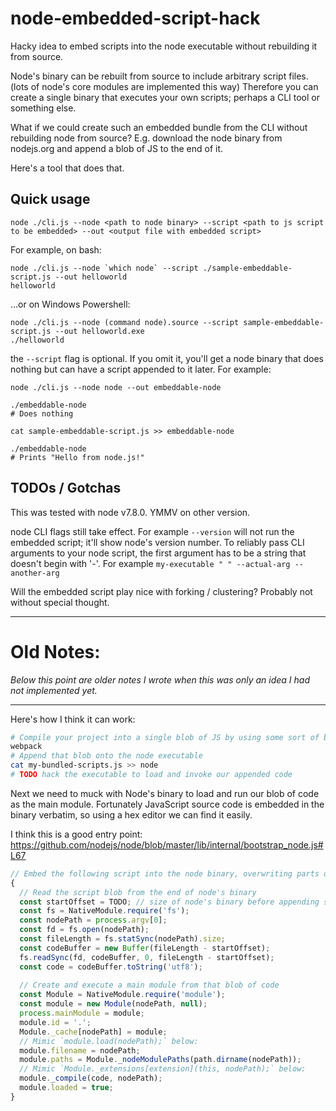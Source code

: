# node-embedded-script-hack
Hacky idea to embed scripts into the node executable without rebuilding it from source.

Node's binary can be rebuilt from source to include arbitrary script files.  (lots of node's core modules are implemented this way)
Therefore you can create a single binary that executes your own scripts; perhaps a CLI tool or something else.

What if we could create such an embedded bundle from the CLI without rebuilding node from source?  E.g. download the node binary from nodejs.org and append a blob of JS to the end of it.

Here's a tool that does that.

## Quick usage

```
node ./cli.js --node <path to node binary> --script <path to js script to be embedded> --out <output file with embedded script>
```

For example, on bash:

```
node ./cli.js --node `which node` --script ./sample-embeddable-script.js --out helloworld
helloworld
```

...or on Windows Powershell:

```
node ./cli.js --node (command node).source --script sample-embeddable-script.js --out helloworld.exe
./helloworld
```

the `--script` flag is optional.  If you omit it, you'll get a node binary that does nothing but can have a script appended to it later.  For example:

```
node ./cli.js --node node --out embeddable-node

./embeddable-node
# Does nothing

cat sample-embeddable-script.js >> embeddable-node

./embeddable-node
# Prints "Hello from node.js!"
```

## TODOs / Gotchas

This was tested with node v7.8.0.  YMMV on other version.

node CLI flags still take effect.  For example `--version` will not run the embedded script; it'll show node's version number.  To reliably pass CLI arguments to your node script, the first argument has to be a string that doesn't begin with '-'.  For example `my-executable " " --actual-arg --another-arg`

Will the embedded script play nice with forking / clustering?  Probably not without special thought.

-------------

# Old Notes:

*Below this point are older notes I wrote when this was only an idea I had not implemented yet.*

--------------

Here's how I think it can work:

```bash
# Compile your project into a single blob of JS by using some sort of bundler
webpack
# Append that blob onto the node executable
cat my-bundled-scripts.js >> node
# TODO hack the executable to load and invoke our appended code
```

Next we need to muck with Node's binary to load and run our blob of code as the main module.  Fortunately JavaScript source code is embedded in the binary verbatim, so using a hex editor we can find it easily.

I think this is a good entry point:
https://github.com/nodejs/node/blob/master/lib/internal/bootstrap_node.js#L67

```js
// Embed the following script into the node binary, overwriting parts of node's lib/internal/bootstrap_node.js
{
  // Read the script blob from the end of node's binary
  const startOffset = TODO; // size of node's binary before appending script blob
  const fs = NativeModule.require('fs');
  const nodePath = process.argv[0];
  const fd = fs.open(nodePath);
  const fileLength = fs.statSync(nodePath).size;
  const codeBuffer = new Buffer(fileLength - startOffset);
  fs.readSync(fd, codeBuffer, 0, fileLength - startOffset);
  const code = codeBuffer.toString('utf8');
  
  // Create and execute a main module from that blob of code
  const Module = NativeModule.require('module');
  const module = new Module(nodePath, null);
  process.mainModule = module;
  module.id = '.';
  Module._cache[nodePath] = module;
  // Mimic `module.load(nodePath);` below:
  module.filename = nodePath;
  module.paths = Module._nodeModulePaths(path.dirname(nodePath));
  // Mimic `Module._extensions[extension](this, nodePath);` below:
  module._compile(code, nodePath);
  module.loaded = true;
}
```

